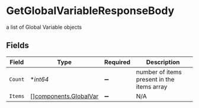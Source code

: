 # GetGlobalVariableResponseBody

a list of Global Variable objects


## Fields

| Field                                                          | Type                                                           | Required                                                       | Description                                                    |
| -------------------------------------------------------------- | -------------------------------------------------------------- | -------------------------------------------------------------- | -------------------------------------------------------------- |
| `Count`                                                        | **int64*                                                       | :heavy_minus_sign:                                             | number of items present in the items array                     |
| `Items`                                                        | [][components.GlobalVar](../../models/components/globalvar.md) | :heavy_minus_sign:                                             | N/A                                                            |